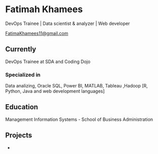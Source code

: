 # Fatimah Khamees
DevOps Trainee | Data scientist & analyzer | Web developer 
<div id="webaddress">
<a href="https://mail.google.com/mail/u/0/?tab=rm#inbox?compose=DmwnWrRvwTckRZhvRBrqMMVkZpmbjLFtTCkGJsqbKVrXxmJtXdVqWRGvDLbDbQLQVbfMCrqTDzqL">FatimaKhamees11@gmail.com</a>

## Currently
DevOps Trainee at SDA and Coding Dojo
  
### Specialized in
Data analizing, Oracle SQL, Power BI, MATLAB, Tableau ,Hadoop
[R, Python, Java and web development languages]

## Education
Management Information Systems - School of Business Administration 
  

## Projects
  
- 


<!-- ### Footer

Last updated: June 2022 -->
  

